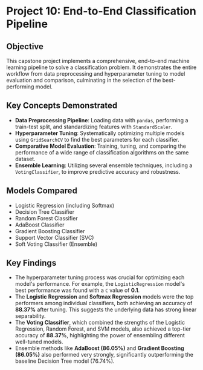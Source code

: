 # Project 10: End-to-End Classification Pipeline

## Objective
This capstone project implements a comprehensive, end-to-end machine learning pipeline to solve a classification problem. It demonstrates the entire workflow from data preprocessing and hyperparameter tuning to model evaluation and comparison, culminating in the selection of the best-performing model.

## Key Concepts Demonstrated
* **Data Preprocessing Pipeline**: Loading data with `pandas`, performing a train-test split, and standardizing features with `StandardScaler`.
* **Hyperparameter Tuning**: Systematically optimizing multiple models using `GridSearchCV` to find the best parameters for each classifier.
* **Comparative Model Evaluation**: Training, tuning, and comparing the performance of a wide range of classification algorithms on the same dataset.
* **Ensemble Learning**: Utilizing several ensemble techniques, including a `VotingClassifier`, to improve predictive accuracy and robustness.

## Models Compared
* Logistic Regression (including Softmax)
* Decision Tree Classifier
* Random Forest Classifier
* AdaBoost Classifier
* Gradient Boosting Classifier
* Support Vector Classifier (SVC)
* Soft Voting Classifier (Ensemble)

## Key Findings
* The hyperparameter tuning process was crucial for optimizing each model's performance. For example, the `LogisticRegression` model's best performance was found with a `C` value of **0.1**.
* The **Logistic Regression** and **Softmax Regression** models were the top performers among individual classifiers, both achieving an accuracy of **88.37%** after tuning. This suggests the underlying data has strong linear separability.
* The **Voting Classifier**, which combined the strengths of the Logistic Regression, Random Forest, and SVM models, also achieved a top-tier accuracy of **88.37%**, highlighting the power of ensembling different well-tuned models.
* Ensemble methods like **AdaBoost (86.05%)** and **Gradient Boosting (86.05%)** also performed very strongly, significantly outperforming the baseline Decision Tree model (76.74%).
